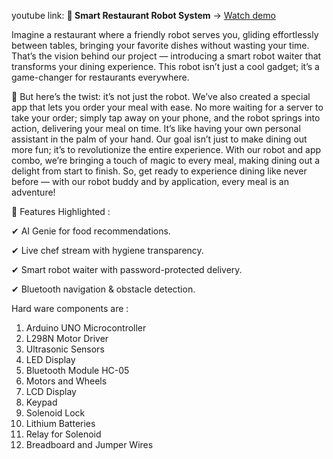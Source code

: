 
youtube link: **🎥 Smart Restaurant Robot System** → [Watch demo](https://www.youtube.com/watch?v=O2ZJRL8maRc)

Imagine a restaurant where a friendly robot serves you, gliding effortlessly between
tables, bringing your favorite dishes without wasting your time. That’s the vision
behind our project — introducing a smart robot waiter that transforms your dining
experience. This robot isn’t just a cool gadget; it’s a game-changer for restaurants
everywhere.


🔹  But here’s the twist: it’s not just the robot. We’ve also created a special app that
lets you order your meal with ease. No more waiting for a server to take your order;
simply tap away on your phone, and the robot springs into action, delivering your
meal on time. It’s like having your own personal assistant in the palm of your hand.
Our goal isn’t just to make dining out more fun; it’s to revolutionize the entire
experience. With our robot and app combo, we’re bringing a touch of magic to
every meal, making dining out a delight from start to finish. So, get ready to
experience dining like never before — with our robot buddy and by application,
every meal is an adventure!

🔹 Features Highlighted :

✔ AI Genie for food recommendations.

✔ Live chef stream with hygiene transparency.

✔ Smart robot waiter with password-protected delivery.

✔ Bluetooth navigation & obstacle detection.

Hard ware components are :
1. Arduino UNO Microcontroller
2. L298N Motor Driver
3. Ultrasonic Sensors
4. LED Display
5. Bluetooth Module HC-05
6. Motors and Wheels
7. LCD Display
8. Keypad
9. Solenoid Lock
10. Lithium Batteries
11. Relay for Solenoid 
12. Breadboard and Jumper Wires
